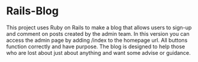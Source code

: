 # Rails-Blog

This project uses Ruby on Rails to make a blog that allows users to sign-up and comment on posts created by the admin team.  In this version you can access the admin page by adding /index to the homepage url.  All buttons function correctly and have purpose.  The blog is designed to help those who are lost about just about anything and want some advise or guidance.
